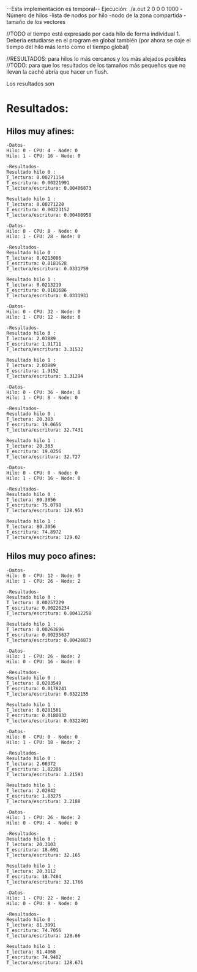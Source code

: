 --Esta implementación es temporal--
Ejecución:  ./a.out 2 0 0 0 1000
                -Número de hilos 
                -lista de nodos por hilo 
                -nodo de la zona compartida
                -tamaño de los vectores 

//TODO el tiempo está expresado por cada hilo de forma individual
    1. Debería estudiarse en el program en global también (por ahora 
    se coje el tiempo del hilo más lento como el tiempo global)

//RESULTADOS: para hilos lo más cercanos y los más alejados posibles
//TODO: para que los resultados de los tamaños más pequeños que no llevan la 
caché abría que hacer un flush.  

Los resultados son 

# Resultados:
## Hilos muy afines: 

```
-Datos- 
Hilo: 0 - CPU: 4 - Node: 0
Hilo: 1 - CPU: 16 - Node: 0

-Resultados-
Resultado hilo 0 :
T_lectura: 0.00271154
T_escritura: 0.00221991
T_lectura/escritura: 0.00406873

Resultado hilo 1 :
T_lectura: 0.00271228
T_escritura: 0.00223152
T_lectura/escritura: 0.00408958

-Datos- 
Hilo: 0 - CPU: 8 - Node: 0
Hilo: 1 - CPU: 28 - Node: 0

-Resultados-
Resultado hilo 0 :
T_lectura: 0.0213086
T_escritura: 0.0181628
T_lectura/escritura: 0.0331759

Resultado hilo 1 :
T_lectura: 0.0213219
T_escritura: 0.0181686
T_lectura/escritura: 0.0331931

-Datos- 
Hilo: 0 - CPU: 32 - Node: 0
Hilo: 1 - CPU: 12 - Node: 0

-Resultados-
Resultado hilo 0 :
T_lectura: 2.03889
T_escritura: 1.91711
T_lectura/escritura: 3.31532

Resultado hilo 1 :
T_lectura: 2.03889
T_escritura: 1.9152
T_lectura/escritura: 3.31294

-Datos- 
Hilo: 0 - CPU: 36 - Node: 0
Hilo: 1 - CPU: 8 - Node: 0

-Resultados-
Resultado hilo 0 :
T_lectura: 20.383
T_escritura: 19.0656
T_lectura/escritura: 32.7431

Resultado hilo 1 :
T_lectura: 20.383
T_escritura: 19.0256
T_lectura/escritura: 32.727

-Datos- 
Hilo: 0 - CPU: 0 - Node: 0
Hilo: 1 - CPU: 16 - Node: 0

-Resultados-
Resultado hilo 0 :
T_lectura: 80.3056
T_escritura: 75.0798
T_lectura/escritura: 128.953

Resultado hilo 1 :
T_lectura: 80.3056
T_escritura: 74.8972
T_lectura/escritura: 129.02

```
## Hilos muy poco afines: 

```
-Datos- 
Hilo: 0 - CPU: 12 - Node: 0
Hilo: 1 - CPU: 26 - Node: 2

-Resultados-
Resultado hilo 0 :
T_lectura: 0.00257229
T_escritura: 0.00226234
T_lectura/escritura: 0.00412258

Resultado hilo 1 :
T_lectura: 0.00263696
T_escritura: 0.00235637
T_lectura/escritura: 0.00426873

-Datos- 
Hilo: 1 - CPU: 26 - Node: 2
Hilo: 0 - CPU: 16 - Node: 0

-Resultados-
Resultado hilo 0 :
T_lectura: 0.0203549
T_escritura: 0.0178241
T_lectura/escritura: 0.0322155

Resultado hilo 1 :
T_lectura: 0.0201501
T_escritura: 0.0180032
T_lectura/escritura: 0.0322401

-Datos- 
Hilo: 0 - CPU: 0 - Node: 0
Hilo: 1 - CPU: 18 - Node: 2

-Resultados-
Resultado hilo 0 :
T_lectura: 2.00372
T_escritura: 1.82286
T_lectura/escritura: 3.21593

Resultado hilo 1 :
T_lectura: 2.02842
T_escritura: 1.83275
T_lectura/escritura: 3.2188

-Datos- 
Hilo: 1 - CPU: 26 - Node: 2
Hilo: 0 - CPU: 4 - Node: 0

-Resultados-
Resultado hilo 0 :
T_lectura: 20.3103
T_escritura: 18.691
T_lectura/escritura: 32.165

Resultado hilo 1 :
T_lectura: 20.3112
T_escritura: 18.7404
T_lectura/escritura: 32.1766

-Datos- 
Hilo: 1 - CPU: 22 - Node: 2
Hilo: 0 - CPU: 8 - Node: 0

-Resultados-
Resultado hilo 0 :
T_lectura: 81.3991
T_escritura: 74.7056
T_lectura/escritura: 128.66

Resultado hilo 1 :
T_lectura: 81.4068
T_escritura: 74.9402
T_lectura/escritura: 128.671

```
